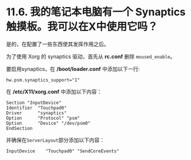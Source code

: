 # 11.6. 我的笔记本电脑有一个 Synaptics 触摸板。我可以在X中使用它吗？

是的，在配置了一些东西使其发挥作用之后。

为了使用 Xorg 的 synaptics 驱动，首先从 **rc.conf** 删除 `moused_enable`。

要启用synaptics，在 **/boot/loader.conf** 中添加以下一行:

```
hw.psm.synaptics_support="1"
```

在 **/etc/X11/xorg.conf** 中添加以下内容：

```
Section "InputDevice"
Identifier  "Touchpad0"
Driver      "synaptics"
Option      "Protocol" "psm"
Option      "Device" "/dev/psm0"
EndSection
```

并确保在`ServerLayout`部分添加以下内容：

```
InputDevice    "Touchpad0" "SendCoreEvents"
```
